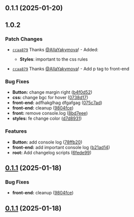 ## 0.1.1 (2025-01-20)

## 1.0.2

### Patch Changes

- [`ccaa879`](https://github.com/AllaYakymova/monorepo-react-template/commit/ccaa87974494e1a00614be67d0363ee1b5eaccee) Thanks [@AllaYakymova](https://github.com/AllaYakymova)! - Added:

  - **Styles**: important to the css rules

- [`ccaa879`](https://github.com/AllaYakymova/monorepo-react-template/commit/ccaa87974494e1a00614be67d0363ee1b5eaccee) Thanks [@AllaYakymova](https://github.com/AllaYakymova)! - Add p tag to front-end

### Bug Fixes

- **Button:** change margin right ([b4f0d52](https://github.com/xizon/monorepo-react-template/commit/b4f0d52058b17ff482697a82492907aaed7fe5f1))
- **css:** change bgc for hover ([0738d17](https://github.com/xizon/monorepo-react-template/commit/0738d171c4e5d190e09d4e88684721917e7ed7aa))
- **front-end:** adfhakglhag dfgafgag ([075c7ad](https://github.com/xizon/monorepo-react-template/commit/075c7adb10b40001d94a73e96fe30184e56810e3))
- **front-end:** cleanup ([9804fce](https://github.com/xizon/monorepo-react-template/commit/9804fcec5d9b86fc9f888b5023d72527dc68b782))
- **front:** remove console.log ([8bd7eee](https://github.com/xizon/monorepo-react-template/commit/8bd7eee9e9ef4a5adf7aa2de2478e6d7f07043ac))
- **styles:** fe change color ([d7d8931](https://github.com/xizon/monorepo-react-template/commit/d7d8931746274df21183463f5739401ccf342a5b))

### Features

- **Button:** add console log ([78ffb20](https://github.com/xizon/monorepo-react-template/commit/78ffb2056c88c5119570552393197796006f99ac))
- **front-end:** add important console log ([b21ad14](https://github.com/xizon/monorepo-react-template/commit/b21ad1404ad573386b4892073a84b0a16f7c11ab))
- **root:** Add changelog scripts ([6fede99](https://github.com/xizon/monorepo-react-template/commit/6fede990612636baa1d7ff313974ab9d1ef258a2))

## [0.1.1](https://github.com/xizon/monorepo-react-template/compare/front-end-v0.0.1...front-end-v0.1.1) (2025-01-18)

### Bug Fixes

- **front-end:** cleanup ([9804fce](https://github.com/xizon/monorepo-react-template/commit/9804fcec5d9b86fc9f888b5023d72527dc68b782))

## [0.1.1](https://github.com/xizon/monorepo-react-template/compare/v0.0.1...v0.1.1) (2025-01-18)
